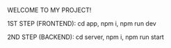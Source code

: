 WELCOME TO MY PROJECT!

1ST STEP (FRONTEND):
cd app,
npm i,
npm run dev

2ND STEP (BACKEND):
cd server,
npm i,
npm run start
